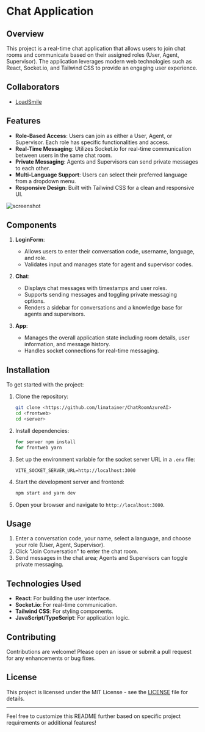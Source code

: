 # Chat Application

## Overview

This project is a real-time chat application that allows users to join chat rooms and communicate based on their assigned roles (User, Agent, Supervisor). The application leverages modern web technologies such as React, Socket.io, and Tailwind CSS to provide an engaging user experience.

## Collaborators

- [LoadSmile](https://github.com/loadsmile)

## Features

- **Role-Based Access**: Users can join as either a User, Agent, or Supervisor. Each role has specific functionalities and access.
- **Real-Time Messaging**: Utilizes Socket.io for real-time communication between users in the same chat room.
- **Private Messaging**: Agents and Supervisors can send private messages to each other.
- **Multi-Language Support**: Users can select their preferred language from a dropdown menu.
- **Responsive Design**: Built with Tailwind CSS for a clean and responsive UI.

![screenshot](https://github.com/limatainer/ChatRoomAzureAI/blob/main/translate.gif)

## Components

1. **LoginForm**:

   - Allows users to enter their conversation code, username, language, and role.
   - Validates input and manages state for agent and supervisor codes.

2. **Chat**:

   - Displays chat messages with timestamps and user roles.
   - Supports sending messages and toggling private messaging options.
   - Renders a sidebar for conversations and a knowledge base for agents and supervisors.

3. **App**:
   - Manages the overall application state including room details, user information, and message history.
   - Handles socket connections for real-time messaging.

## Installation

To get started with the project:

1. Clone the repository:

   ```bash
   git clone <https://github.com/limatainer/ChatRoomAzureAI>
   cd <frontweb>
   cd <server>
   ```

2. Install dependencies:

   ```bash
   for server npm install
   for frontweb yarn
   ```

3. Set up the environment variable for the socket server URL in a `.env` file:

   ```plaintext
   VITE_SOCKET_SERVER_URL=http://localhost:3000
   ```

4. Start the development server and frontend:

   ```bash
   npm start and yarn dev
   ```

5. Open your browser and navigate to `http://localhost:3000`.

## Usage

1. Enter a conversation code, your name, select a language, and choose your role (User, Agent, Supervisor).
2. Click "Join Conversation" to enter the chat room.
3. Send messages in the chat area; Agents and Supervisors can toggle private messaging.

## Technologies Used

- **React**: For building the user interface.
- **Socket.io**: For real-time communication.
- **Tailwind CSS**: For styling components.
- **JavaScript/TypeScript**: For application logic.

## Contributing

Contributions are welcome! Please open an issue or submit a pull request for any enhancements or bug fixes.

## License

This project is licensed under the MIT License - see the [LICENSE](LICENSE) file for details.

---

Feel free to customize this README further based on specific project requirements or additional features!
